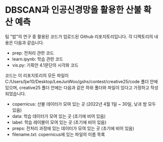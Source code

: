 # DBSCAN과 인공신경망을 활용한 산불 확산 예측
팀 "밥"의 연구 중 활용된 코드가 업로드된 Github 리포지토리입니다. 각 디렉토리의 내용은 다음과 같습니다.

* prep: 전처리 관련 코드
* learn.ipynb: 학습 관련 코드
* vis.py: 기획안 4.1문단의 시각화 코드

코드는 이 리포지토리의 모든 파일이 C:/Users/ljw10/Desktop/LeeJunWoo/gshs/contest/creative25/code 폴더 안에 있으며, creative25 폴더 안에는 다음과 같은 하위 폴더와 파일이 있다고 가정하고 작성되었습니다.

* copernicus: 산불 데이터가 모여 있는 곳 (2022년 4월 1일 ~ 30일, 낮과 밤 모두 있음)
* data: 학습 데이터가 모여 있는 곳 (초기에 비어 있음)
* label: 학습 레이블이 모여 있는 곳 (초기에 비어 있음)
* preps: 전처리 과정에 있는 데이터가 모여 있는 곳 (초기에 비어 있음)
* filename.txt: copernicus에 있는 파일의 이름 목록